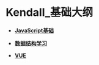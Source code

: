 # Kendall_基础大纲

- **[JavaScript基础](./JavaScript基础/JS中的变量和类型.md)**

- **[数据结构学习](./数据结构学习/01.栈.md)**
  
- **[VUE](./Vue/v-model的原理和使用.md)**

